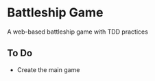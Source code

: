 # Battleship Game

A web-based battleship game with TDD practices

## To Do

- Create the main game
